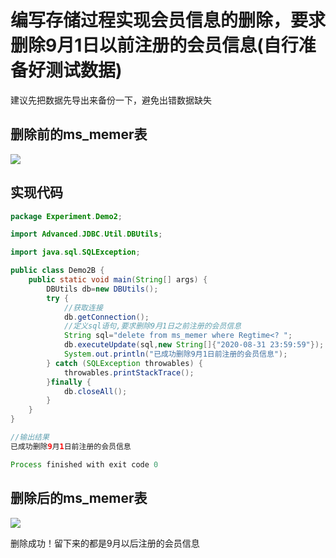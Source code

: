 <!-- toc -->

# 编写存储过程实现会员信息的删除，要求删除9月1日以前注册的会员信息(自行准备好测试数据)

建议先把数据先导出来备份一下，避免出错数据缺失

## 删除前的ms_memer表

![](https://picture.hs-vae.com/插入100条数据.png)

## 实现代码

```java
package Experiment.Demo2;

import Advanced.JDBC.Util.DBUtils;

import java.sql.SQLException;

public class Demo2B {
    public static void main(String[] args) {
        DBUtils db=new DBUtils();
        try {
            //获取连接
            db.getConnection();
            //定义sql语句,要求删除9月1日之前注册的会员信息
            String sql="delete from ms_memer where Regtime<? ";
            db.executeUpdate(sql,new String[]{"2020-08-31 23:59:59"});
            System.out.println("已成功删除9月1日前注册的会员信息");
        } catch (SQLException throwables) {
            throwables.printStackTrace();
        }finally {
            db.closeAll();
        }
    }
}

//输出结果
已成功删除9月1日前注册的会员信息

Process finished with exit code 0
```

## 删除后的ms_memer表

![](https://picture.hs-vae.com/删除后的数据库.png)

删除成功！留下来的都是9月以后注册的会员信息